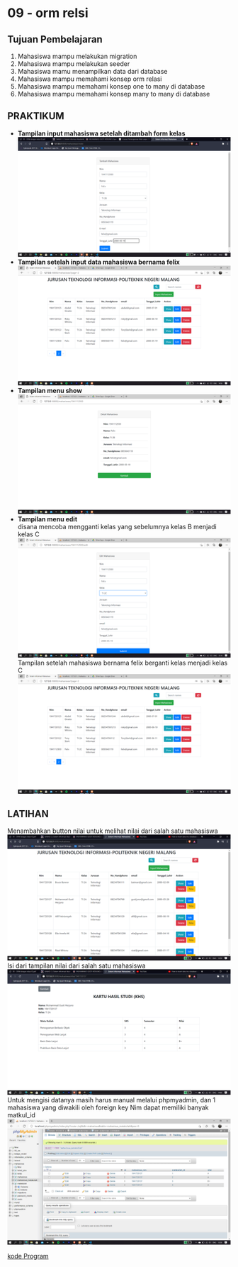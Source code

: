 # 09 - orm relsi

## Tujuan Pembelajaran

1. Mahasiswa mampu melakukan migration
2. Mahasiswa mampu melakukan seeder
3. Mahasiswa mamu menampilkan data dari database
4. Mahasiswa mampu memahami konsep orm relasi
5. Mahasiswa mampu memahami konsep one to many di database
6. Mahasiswa mampu memahami konsep many to many di database

## PRAKTIKUM 
* **Tampilan input mahasiswa setelah ditambah form kelas**
![gambar](img/1.png)
* **Tampilan setelah input data mahasiswa bernama felix**
![gambar](img/2.png)
* **Tampilan menu show**
![gambar](img/3.png)
* **Tampilan menu edit** <br> 
disana mencoba mengganti kelas yang sebelumnya kelas B menjadi kelas C
![gambar](img/4.png)
Tampilan setelah mahasiswa bernama felix berganti kelas menjadi kelas C
 ![gambar](img/5.png)

 ## LATIHAN
 Menambahkan button nilai untuk melihat nilai dari salah satu mahasiswa
 ![gambar](img/6.png)
 Isi dari tampilan nilai dari salah satu mahasiswa
 ![gambar](img/7.png)
 Untuk mengisi datanya masih harus manual melalui phpmyadmin, dan 1 mahasiswa yang diwakili oleh foreign key Nim dapat memiliki banyak matkul_id
![gambar](img/8.png)

 [kode Program](../../src/09_orm_relasi)
